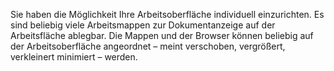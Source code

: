 Sie haben die Möglichkeit Ihre Arbeitsoberfläche individuell
einzurichten. Es sind beliebig viele Arbeitsmappen zur Dokumentanzeige
auf der Arbeitsfläche ablegbar. Die Mappen und der Browser können
beliebig auf der Arbeitsoberfläche angeordnet – meint verschoben,
vergrößert, verkleinert minimiert – werden.